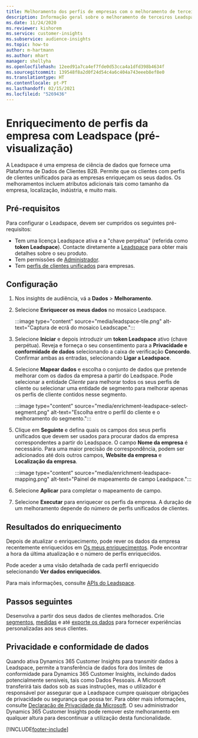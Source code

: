 ```yaml
---
title: Melhoramento dos perfis de empresas com o melhoramento de terceiros Leadspace
description: Informação geral sobre o melhoramento de terceiros Leadspace.
ms.date: 11/24/2020
ms.reviewer: kishorem
ms.service: customer-insights
ms.subservice: audience-insights
ms.topic: how-to
author: m-hartmann
ms.author: mhart
manager: shellyha
ms.openlocfilehash: 12eed91a7ca4ef7fde0d53cca4a1dfd398b4634f
ms.sourcegitcommit: 139548f8a2d0f24d54c4a6c404a743eeeb8ef8e0
ms.translationtype: HT
ms.contentlocale: pt-PT
ms.lasthandoff: 02/15/2021
ms.locfileid: "5269436"
---
```

# <a name="enrichment-of-company-profiles-with-leadspace-preview"></a>Enriquecimento de perfis da empresa com Leadspace (pré-visualização)

A Leadspace é uma empresa de ciência de dados que fornece uma Plataforma de Dados de Clientes B2B. Permite que os clientes com perfis de clientes unificados para as empresas enriqueçam os seus dados. Os melhoramentos incluem atributos adicionais tais como tamanho da empresa, localização, indústria, e muito mais.

## <a name="prerequisites"></a>Pré-requisitos

Para configurar o Leadspace, devem ser cumpridos os seguintes pré-requisitos:

- Tem uma licença Leadspace ativa e a "chave perpétua" (referida como **token Leadspace**). Contacte diretamente a [Leadspace](https://www.leadspace.com/products/leadspace-on-demand/) para obter mais detalhes sobre o seu produto.
- Tem permissões de [Administrador](permissions.md#administrator).
- Tem [perfis de clientes unificados](customer-profiles.md) para empresas.

## <a name="configuration"></a>Configuração

1. Nos insights de audiência, vá a **Dados** > **Melhoramento**.

1. Selecione **Enriquecer os meus dados** no mosaico Leadspace.

   :::image type="content" source="media/leadspace-tile.png" alt-text="Captura de ecrã do mosaico Leadscape.":::

1. Selecione **Iniciar** e depois introduzir um **token Leadspace** ativo (chave perpétua). Reveja e forneça o seu consentimento para a **Privacidade e conformidade de dados** selecionando a caixa de verificação **Concordo**. Confirmar ambas as entradas, selecionando **Ligar a Leadspace**.

1. Selecione **Mapear dados** e escolha o conjunto de dados que pretende melhorar com os dados da empresa a partir do Leadspace. Pode selecionar a entidade *Cliente* para melhorar todos os seus perfis de cliente ou selecionar uma entidade de segmento para melhorar apenas os perfis de cliente contidos nesse segmento.

   :::image type="content" source="media/enrichment-leadspace-select-segment.png" alt-text="Escolha entre o perfil do cliente e o melhoramento do segmento.":::

1. Clique em **Seguinte** e defina quais os campos dos seus perfis unificados que devem ser usados para procurar dados da empresa correspondentes a partir do Leadspace. O campo **Nome da empresa** é necessário. Para uma maior precisão de correspondência, podem ser adicionados até dois outros campos, **Website da empresa** e **Localização da empresa**.

   :::image type="content" source="media/enrichment-leadspace-mapping.png" alt-text="Painel de mapeamento de campo Leadspace.":::
   
1. Selecione **Aplicar** para completar o mapeamento de campo.

1. Selecione **Executar** para enriquecer os perfis da empresa. A duração de um melhoramento depende do número de perfis unificados de clientes.

## <a name="enrichment-results"></a>Resultados do enriquecimento

Depois de atualizar o enriquecimento, pode rever os dados da empresa recentemente enriquecidos em [Os meus enriquecimentos](enrichment-hub.md). Pode encontrar a hora da última atualização e o número de perfis enriquecidos.

Pode aceder a uma visão detalhada de cada perfil enriquecido selecionando **Ver dados enriquecidos**.

Para mais informações, consulte [APIs do Leadspace](https://support.leadspace.com/hc/en-us/sections/201997649-API).

## <a name="next-steps"></a>Passos seguintes

Desenvolva a partir dos seus dados de clientes melhorados. Crie [segmentos](segments.md), [medidas](measures.md) e até [exporte os dados](export-destinations.md) para fornecer experiências personalizadas aos seus clientes.

## <a name="data-privacy-and-compliance"></a>Privacidade e conformidade de dados

Quando ativa Dynamics 365 Customer Insights para transmitir dados à Leadspace, permite a transferência de dados fora dos limites de conformidade para Dynamics 365 Customer Insights, incluindo dados potencialmente sensíveis, tais como Dados Pessoais. A Microsoft transferirá tais dados sob as suas instruções, mas o utilizador é responsável por assegurar que a Leadspace cumpre quaisquer obrigações de privacidade ou segurança que possa ter. Para obter mais informações, consulte [Declaração de Privacidade da Microsoft](https://go.microsoft.com/fwlink/?linkid=396732).
O seu administrador Dynamics 365 Customer Insights pode remover este melhoramento em qualquer altura para descontinuar a utilização desta funcionalidade.


[!INCLUDE[footer-include](../includes/footer-banner.md)]